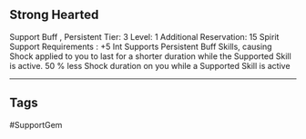 ## Strong Hearted
Support
Buff , Persistent
Tier: 3
Level: 1
Additional Reservation: 15 Spirit
Support Requirements : +5 Int
Supports Persistent Buff Skills, causing Shock applied to you to last for a shorter duration while the Supported Skill is active.
50 % less Shock duration on you while a Supported Skill is active

---
## Tags
#SupportGem
